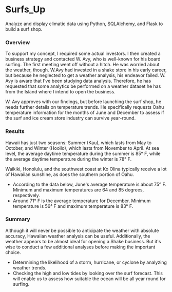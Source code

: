 # Surfs_Up
Analyze and display climatic data using Python, SQLAlchemy, and Flask to build a surf shop.

### Overview
To support my concept, I required some actual investors. I then created a business strategy and contacted W. Avy, who is well-known for his board surfing. The first meeting went off without a hitch. He was worried about the weather, though. W.Avy had invested in a shake store in his early career, but because he neglected to get a weather analysis, his endeavor failed. W. Avy is aware that I've been studying data analysis. Therefore, he has requested that some analytics be performed on a weather dataset he has from the Island where I intend to open the business.

W. Avy approves with our findings, but before launching the surf shop, he needs further details on temperature trends. He specifically requests Oahu temperature information for the months of June and December to assess if the surf and ice cream store industry can survive year-round.

### Results
Hawaii has just two seasons: Summer (Kau), which lasts from May to October, and Winter (Hooilo), which lasts from November to April. At sea level, the average daytime temperature during the summer is 85° F, while the average daytime temperature during the winter is 78° F.

Waikiki, Honolulu, and the southwest coast at Ko Olina typically receive a lot of Hawaiian sunshine, as does the southern portion of Oahu.

- According to the data below, June's average temperature is about 75° F. Minimum and maximum temperatures are 64 and 85 degrees, respectively.
- Around 71° F is the average temperature for December. Minimum temperature is 56° F and maximum temperature is 83° F.

### Summary
Although it will never be possible to anticipate the weather with absolute accuracy, Hawaiian weather analysis can be useful. Additionally, the weather appears to be almost ideal for opening a Shake business. But it's wise to conduct a few additional analyses before making the important choice.
- Determining the likelihood of a storm, hurricane, or cyclone by analyzing weather trends.
- Checking the high and low tides by looking over the surf forecast. This will enable us to assess how suitable the ocean will be all year round for surfing.
